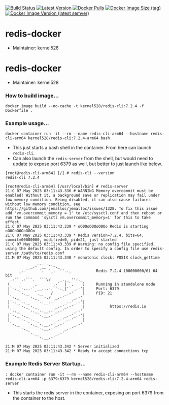 [![Build Status](http://drone.kernelsanders.biz:8080/api/badges/kernel528/redis-docker/status.svg?ref=refs/heads/main)](http://drone.kernelsanders.biz:8080/kernel528/redis-docker)
[![Latest Version](https://img.shields.io/github/v/tag/kernel528/redis-docker)](https://github.com/kernel528/redis-docker/releases/latest)
[![Docker Pulls](https://img.shields.io/docker/pulls/kernel528/redis)](https://hub.docker.com/r/kernel528/redis)
[![Docker Image Size (tag)](https://img.shields.io/docker/image-size/kernel528/redis/7.2.4)](https://hub.docker.com/r/kernel528/redis)
[![Docker Image Version (latest semver)](https://img.shields.io/docker/v/kernel528/redis?sort=semver)](https://hub.docker.com/r/kernel528/redis)

# redis-docker

* Maintainer:  kernel528

# redis-docker

* Maintainer:  kernel528

### How to build image...
`docker image build --no-cache -t kernel528/redis-cli:7.2.4 -f Dockerfile .`

### Example usage...
`docker container run -it --rm --name redis-cli-arm64 --hostname redis-cli-arm64 kernel528/redis-cli:7.2.4-arm64 bash`
  - This just starts a bash shell in the container.  From here can launch `redis-cli`.
  - Can also launch the `redis-server` from the shell, but would need to update to expose port 6379 as well, but better to just launch like below.
```
[root@redis-cli-arm64] [/] # redis-cli --version
redis-cli 7.2.4
```

```
[root@redis-cli-arm64] [/usr/local/bin] # redis-server
21:C 07 May 2025 03:11:43.336 # WARNING Memory overcommit must be enabled! Without it, a background save or replication may fail under low memory condition. Being disabled, it can also cause failures without low memory condition, see https://github.com/jemalloc/jemalloc/issues/1328. To fix this issue add 'vm.overcommit_memory = 1' to /etc/sysctl.conf and then reboot or run the command 'sysctl vm.overcommit_memory=1' for this to take effect.
21:C 07 May 2025 03:11:43.339 * oO0OoO0OoO0Oo Redis is starting oO0OoO0OoO0Oo
21:C 07 May 2025 03:11:43.339 * Redis version=7.2.4, bits=64, commit=00000000, modified=0, pid=21, just started
21:C 07 May 2025 03:11:43.339 # Warning: no config file specified, using the default config. In order to specify a config file use redis-server /path/to/redis.conf
21:M 07 May 2025 03:11:43.340 * monotonic clock: POSIX clock_gettime
                _._                                                  
           _.-``__ ''-._                                             
      _.-``    `.  `_.  ''-._           Redis 7.2.4 (00000000/0) 64 bit
  .-`` .-```.  ```\/    _.,_ ''-._                                  
 (    '      ,       .-`  | `,    )     Running in standalone mode
 |`-._`-...-` __...-.``-._|'` _.-'|     Port: 6379
 |    `-._   `._    /     _.-'    |     PID: 21
  `-._    `-._  `-./  _.-'    _.-'                                   
 |`-._`-._    `-.__.-'    _.-'_.-'|                                  
 |    `-._`-._        _.-'_.-'    |           https://redis.io       
  `-._    `-._`-.__.-'_.-'    _.-'                                   
 |`-._`-._    `-.__.-'    _.-'_.-'|                                  
 |    `-._`-._        _.-'_.-'    |                                  
  `-._    `-._`-.__.-'_.-'    _.-'                                   
      `-._    `-.__.-'    _.-'                                       
          `-._        _.-'                                           
              `-.__.-'

21:M 07 May 2025 03:11:43.342 * Server initialized
21:M 07 May 2025 03:11:43.342 * Ready to accept connections tcp
```

### Example Redis Server Startup...
`: docker container run -it --rm --name redis-cli-arm64 --hostname redis-cli-arm64 -p 6379:6379 kernel528/redis-cli:7.2.4-arm64 redis-server`
- This starts the redis server in the container, exposing on port 6379 from the container to the host. 
